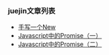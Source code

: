 ### juejin文章列表
- [手写一个New](https://juejin.im/post/5d737feae51d4561ba48fe56)
- [Javascript中的Promise（一）](https://juejin.im/post/5d74298ef265da03ea5aa1e2)
- [Javascript中的Promise（二）](https://juejin.im/post/5d74c798e51d4561ae4da69d#heading-0)